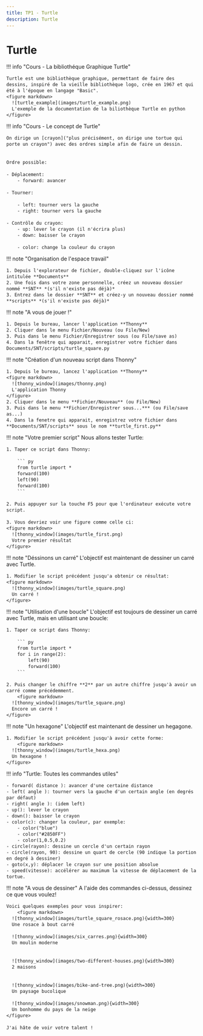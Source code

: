 ```yaml
---
title: TP1 - Turtle
description: Turtle
---
```


# Turtle


!!! info "Cours - La bibliothéque Graphique Turtle"

    Turtle est une bibliothèque graphique, permettant de faire des dessins, inspiré de la vieille bibliothèque logo, crée en 1967 et qui été à l'époque en langage "Basic".
    <figure markdown>
      ![turtle_example](images/turtle_example.png)
      L'exemple de la documentation de la biliothèque Turtle en python
    </figure>
    
    
    
    
!!! info "Cours - Le concept de Turtle"

    On dirige un [crayon]("plus précisément, on dirige une tortue qui porte un crayon") avec des ordres simple afin de faire un dessin.
    

    Ordre possible:

    - Déplacement:
        - forward: avancer

    - Tourner:

      	- left: tourner vers la gauche
        - right: tourner vers la gauche
    
    - Contrôle du crayon:
    	- up: lever le crayon (il n'écrira plus)
    	- down: baisser le crayon
    
    	- color: change la couleur du crayon
        
        
!!! note "Organisation de l'espace travail"

    1. Depuis l'explorateur de fichier, double-cliquez sur l'icône intitulée **Documents**
    2. Une fois dans votre zone personnelle, créez un nouveau dossier nommé **SNT** *(s'il n'existe pas déjà)*
    3. Entrez dans le dossier **SNT** et créez-y un nouveau dossier nommé **scripts** *(s'il n'existe pas déjà)*
    
    
!!! note "A vous de jouer !"

    1. Depuis le bureau, lancer l'application **Thonny**
    2. Cliquer dans le menu Fichier/Nouveau (ou File/New)
    3. Puis dans le menu Fichier/Enregistrer sous (ou File/save as)
    4. Dans la fenêtre qui apparait, enregistrer votre fichier dans Documents/SNT/scripts/turtle_square.py
    
    
        
    
!!! note "Création d'un nouveau script dans Thonny"

    1. Depuis le bureau, lancez l'application **Thonny**
    <figure markdown>
      ![thonny_window](images/thonny.png)
      L'application Thonny
    </figure>
    2. Cliquer dans le menu **Fichier/Nouveau** (ou File/New)
    3. Puis dans le menu **Fichier/Enregistrer sous...*** (ou File/save as...)
    4. Dans la fenetre qui apparait, enregistrez votre fichier dans **Documents/SNT/scripts** sous le nom **turtle_first.py**
    
    
!!! note "Votre premier script"
    Nous allons tester Turtle:
    
    1. Taper ce script dans Thonny:
    
        ``` py
        from turtle import *
        forward(100)
        left(90)
        forward(100)
        ```
    
    2. Puis appuyer sur la touche F5 pour que l'ordinateur exécute votre script.
    
    3. Vous devriez voir une figure comme celle ci:
    <figure markdown>
      ![thonny_window](images/turtle_first.png)
      Votre premier résultat
    </figure>
    
!!! note "Déssinons un carré"
    L'objectif est maintenant de dessiner un carré avec Turtle.
    
    1. Modifier le script précédent jusqu'a obtenir ce résultat:
    <figure markdown>
      ![thonny_window](images/turtle_square.png)
      Un carré !
    </figure>
    
    
!!! note "Utilisation d'une boucle"
    L'objectif est toujours de dessiner un carré avec Turtle, mais en utilisant une boucle:
    
    1. Taper ce script dans Thonny:
    
        ``` py
        from turtle import *
        for i in range(2):
            left(90)
            forward(100)
        ```
    
    2. Puis changer le chiffre **2** par un autre chiffre jusqu'à avoir un carré comme précédemment.
        <figure markdown>
      ![thonny_window](images/turtle_square.png)
      Encore un carré !
    </figure>
    
!!! note "Un hexagone"
    L'objectif est maintenant de dessiner un hegagone.
    
    1. Modifier le script précédent jusqu'à avoir cette forme:
        <figure markdown>
      ![thonny_window](images/turtle_hexa.png)
      Un hexagone !
    </figure>



!!! info "Turtle: Toutes les commandes utiles"

    - forward( distance ): avancer d'une certaine distance
    - left( angle ): tourner vers la gauche d'un certain angle (en degrés par défaut)
    - right( angle ): (idem left)
    - up(): lever le crayon
    - down(): baisser le crayon
    - color(c): changer la couleur, par exemple:
        - color("blue")
        - color("#2850FF")
        - color(1,0.5,0.2)
    - circle(rayon): dessine un cercle d'un certain rayon
    - circle(rayon, 90): dessine un quart de cercle (90 indique la portion en degré à dessiner)
    - goto(x,y): déplacer le crayon sur une position absolue
    - speed(vitesse): accélérer au maximum la vitesse de déplacement de la tortue.
    
    
!!! note "A vous de dessiner"
    A l'aide des commandes ci-dessus, dessinez ce que vous voulez!
    
    Voici quelques exemples pour vous inspirer:
        <figure markdown>
      ![thonny_window](images/turtle_square_rosace.png){width=300}
      Une rosace à bout carré
      
      ![thonny_window](images/six_carres.png){width=300}
      Un moulin moderne
      
            
      ![thonny_window](images/two-different-houses.png){width=300}
      2 maisons
      
                
      ![thonny_window](images/bike-and-tree.png){width=300}
      Un paysage bucolique
      
      ![thonny_window](images/snowman.png){width=300}
      Un bonhomme du pays de la neige
    </figure>
    
    J'ai hâte de voir votre talent !
